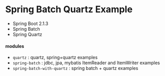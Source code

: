 # Spring Batch Quartz Example 

- Spring Boot 2.1.3
- Spring Batch
- Spring Quartz

#### modules
- `quartz` : quartz, spring+quartz examples 
- `spring-batch` : jdbc, jpa, mybatis ItemReader and ItemWriter examples
- `spring-batch-with-quartz` : spring batch + quartz examples
